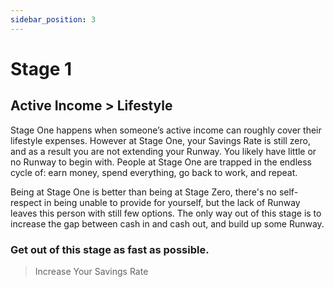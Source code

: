 ```yaml
---
sidebar_position: 3
---
```


# Stage 1

## Active Income > Lifestyle

Stage One happens when someone’s active income can roughly cover their lifestyle expenses. However at Stage One, your Savings Rate is still zero, and as a result you are not extending your Runway. You likely have little or no Runway to begin with. People at Stage One are trapped in the endless cycle of: earn money, spend everything, go back to work, and repeat.

Being at Stage One is better than being at Stage Zero, there's no self-respect in being unable to provide for yourself, but the lack of Runway leaves this person with still few options. The only way out of this stage is to increase the gap between cash in and cash out, and build up some Runway. 

### Get out of this stage as fast as possible.

>Increase Your Savings Rate